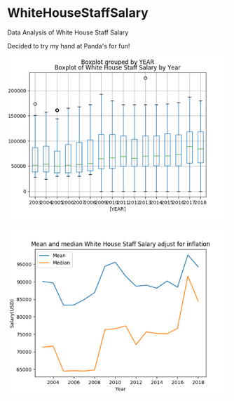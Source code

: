 # WhiteHouseStaffSalary
Data Analysis of White House Staff Salary

Decided to try my hand at Panda's for fun!

![alt text](https://github.com/jmiths/WhiteHouseStaffSalary/blob/master/boxplot_salary_year.png)

![alt text](https://github.com/jmiths/WhiteHouseStaffSalary/blob/master/mean_median_inflation.png)
